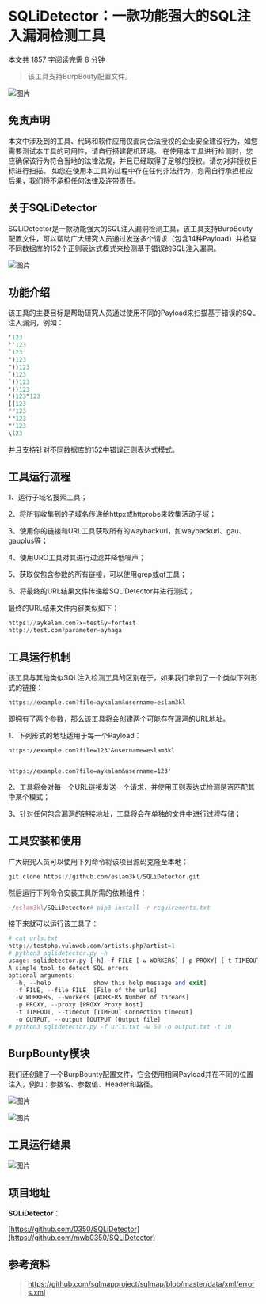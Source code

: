 # SQLiDetector：一款功能强大的SQL注入漏洞检测工具

本文共 1857 字阅读完需 8 分钟

> 该工具支持BurpBouty配置文件。

![图片](https://mmbiz.qpic.cn/mmbiz_jpg/qq5rfBadR3ibQXnnWM9sE3TCmAH9tTFrrFBCgb19I8rggpQia1BiaMSmKRkSiar8eaLR1icb17ITMlaFGarCAsFHoqQ/640?wx_fmt=jpeg) 

## 免责声明

本文中涉及到的工具、代码和软件应用仅面向合法授权的企业安全建设行为，如您需要测试本工具的可用性，请自行搭建靶机环境。
在使用本工具进行检测时，您应确保该行为符合当地的法律法规，并且已经取得了足够的授权。请勿对非授权目标进行扫描。
如您在使用本工具的过程中存在任何非法行为，您需自行承担相应后果，我们将不承担任何法律及连带责任。

## **关于SQLiDetector**

SQLiDetector是一款功能强大的SQL注入漏洞检测工具，该工具支持BurpBouty配置文件，可以帮助广大研究人员通过发送多个请求（包含14种Payload）并检查不同数据库的152个正则表达式模式来检测基于错误的SQL注入漏洞。

![图片](https://mmbiz.qpic.cn/mmbiz_jpg/qq5rfBadR3ibQXnnWM9sE3TCmAH9tTFrrFtsq88VXjMHRic7HvmGv1Jfvz9GX7nHKoYrnszUaBR44ITOXrXcFtLA/640?wx_fmt=jpeg) 



## **功能介绍**

该工具的主要目标是帮助研究人员通过使用不同的Payload来扫描基于错误的SQL注入漏洞，例如：

```scilab
'123
''123
`123
")123
"))123
`)123
`))123
'))123
')123"123
[]123
""123
'"123
"'123
\123
```

并且支持针对不同数据库的152中错误正则表达式模式。



## **工具运行流程**

1、运行子域名搜索工具；

2、将所有收集到的子域名传递给httpx或httprobe来收集活动子域；

3、使用你的链接和URL工具获取所有的waybackurl，如waybackurl、gau、gauplus等；

4、使用URO工具对其进行过滤并降低噪声；

5、获取仅包含参数的所有链接，可以使用grep或gf工具；

6、将最终的URL结果文件传递给SQLiDetector并进行测试；

最终的URL结果文件内容类似如下：

```awk
https://aykalam.com?x=test&y=fortest
http://test.com?parameter=ayhaga

```



## **工具运行机制**

该工具与其他类似SQL注入检测工具的区别在于，如果我们拿到了一个类似下列形式的链接：

```awk
https://example.com?file=aykalam&username=eslam3kl

```

即拥有了两个参数，那么该工具将会创建两个可能存在漏洞的URL地址。

1、下列形式的地址适用于每一个Payload：

```dts
https://example.com?file=123'&username=eslam3kl


https://example.com?file=aykalam&username=123'
```

2、工具将会对每一个URL链接发送一个请求，并使用正则表达式检测是否匹配其中某个模式；

3、针对任何包含漏洞的链接地址，工具将会在单独的文件中进行过程存储；



## **工具安装和使用**

广大研究人员可以使用下列命令将该项目源码克隆至本地：

```awk
git clone https://github.com/eslam3kl/SQLiDetector.git

```

然后运行下列命令安装工具所需的依赖组件：

```awk
~/eslam3kl/SQLiDetector# pip3 install -r requirements.txt

```

接下来就可以运行该工具了：

```awk
# cat urls.txt
http://testphp.vulnweb.com/artists.php?artist=1
# python3 sqlidetector.py -h
usage: sqlidetector.py [-h] -f FILE [-w WORKERS] [-p PROXY] [-t TIMEOUT] [-o OUTPUT]
A simple tool to detect SQL errors
optional arguments:
  -h, --help            show this help message and exit]
  -f FILE, --file FILE  [File of the urls]
  -w WORKERS, --workers [WORKERS Number of threads]
  -p PROXY, --proxy [PROXY Proxy host]
  -t TIMEOUT, --timeout [TIMEOUT Connection timeout]
  -o OUTPUT, --output [OUTPUT [Output file]
# python3 sqlidetector.py -f urls.txt -w 50 -o output.txt -t 10
```



## **BurpBounty模块**

我们还创建了一个BurpBounty配置文件，它会使用相同Payload并在不同的位置注入，例如：参数名、参数值、Header和路径。

![图片](https://mmbiz.qpic.cn/mmbiz_jpg/qq5rfBadR3ibQXnnWM9sE3TCmAH9tTFrrANqc9VTEtQibl219Iy0MamtkuVM59CCwOPX32CxlWDCJthKeDcicrSpw/640?wx_fmt=jpeg) 

![图片](https://mmbiz.qpic.cn/mmbiz_jpg/qq5rfBadR3ibQXnnWM9sE3TCmAH9tTFrrr3X1YU9SoMZZibqWiajD42WgX0XH6DhiayzPzIkxLRhgoEibqo4jsibO8wQ/640?wx_fmt=jpeg) 



## **工具运行结果**

![图片](https://mmbiz.qpic.cn/mmbiz_jpg/qq5rfBadR3ibQXnnWM9sE3TCmAH9tTFrrKGClrXp2Z0gqKg2CyX6VMfay8YbdgpLHYYWb9cHHyBFZw03ZH0NAnw/640?wx_fmt=jpeg) 



## **项目地址**

**SQLiDetector**：

[https://github.com/0350/SQLiDetector](https://github.com/mwb0350/SQLiDetector)



## **参考资料**

> https://github.com/sqlmapproject/sqlmap/blob/master/data/xml/errors.xml
